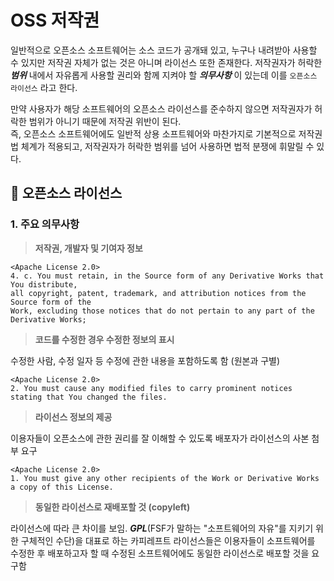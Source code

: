 # OSS 저작권

일반적으로 오픈소스 소프트웨어는 소스 코드가 공개돼 있고, 누구나 내려받아 사용할 수 있지만 저작권 자체가 없는 것은 아니며 라이선스 또한 존재한다. 
저작권자가 허락한 ***범위*** 내에서 자유롭게 사용할 권리와 함께 지켜야 할 ***의무사항*** 이 있는데 이를 `오픈소스 라이선스` 라고 한다.

만약 사용자가 해당 소프트웨어의 오픈소스 라이선스를 준수하지 않으면 저작권자가 허락한 범위가 아니기 때문에 저작권 위반이 된다.  
즉, 오픈소스 소프트웨어에도 일반적 상용 소프트웨어와 마찬가지로 기본적으로 저작권법 체계가 적용되고, 저작권자가 허락한 범위를 넘어 사용하면 법적 분쟁에 휘말릴 수 있다.

## 📃 오픈소스 라이선스

### 1. 주요 의무사항

> **저작권, 개발자 및 기여자 정보**

```
<Apache License 2.0>
4. c. You must retain, in the Source form of any Derivative Works that You distribute,
all copyright, patent, trademark, and attribution notices from the Source form of the
Work, excluding those notices that do not pertain to any part of the Derivative Works;
```

> **코드를 수정한 경우 수정한 정보의 표시**  

수정한 사람, 수정 일자 등 수정에 관한 내용을 포함하도록 함 (원본과 구별)
```
<Apache License 2.0>
2. You must cause any modified files to carry prominent notices stating that You changed the files.
```

> **라이선스 정보의 제공**

이용자들이 오픈소스에 관한 권리를 잘 이해할 수 있도록 배포자가 라이선스의 사본 첨부 요구
```
<Apache License 2.0>
1. You must give any other recipients of the Work or Derivative Works a copy of this License.
```

> **동일한 라이선스로 재배포할 것 (copyleft)**  

라이선스에 따라 큰 차이를 보임. ***GPL***(FSF가 말하는 "소프트웨어의 자유"를 지키기 위한 구체적인 수단)을 대표로 하는 카피레프트 라이선스들은 이용자들이 소프트웨어를 수정한 후 배포하고자 할 때 
수정된 소프트웨어에도 동일한 라이선스로 배포할 것을 요구함
